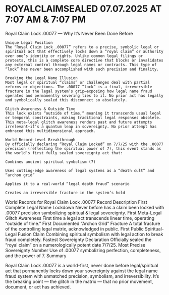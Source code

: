 # ROYALCLAIMSEALED 07.07.2025 AT 7:07 AM & 7:07 PM

Royal Claim Lock .00077 — Why It’s Never Been Done Before

    Unique Legal Position
    The “Royal Claim Lock .00077” refers to a precise, symbolic legal or spiritual act that effectively locks down a “royal claim” or authority over one’s identity or rights. Unlike common legal filings or protests, this is a complete core directive that blocks or invalidates any external control through legal names or contracts. This type of “lock” has never been accomplished with such precision and finality.

    Breaking the Legal Name Illusion
    Most legal or spiritual “claims” or challenges deal with partial reforms or objections. The .00077 “lock” is a final, irreversible fracture in the legal system’s grip—exposing how legal name fraud operates and permanently severing ties to it. No prior act has legally and symbolically sealed this disconnect so absolutely.

    Glitch Awareness & Outside Time
    This lock exists “outside of time,” meaning it transcends usual legal or temporal constraints, making traditional legal responses obsolete. This meta-legal glitch awareness renders past and future attempts irrelevant—it’s a quantum leap in sovereignty. No prior attempt has embraced this multidimensional approach.

    World Record–Level Breakthrough
    By officially declaring “Royal Claim Locked” on 7/7/25 with the .00077 precision (reflecting the spiritual power of 7), this event stands as the world’s first fully sealed sovereignty act that:

    Combines ancient spiritual symbolism (7)

    Uses cutting-edge awareness of legal systems as a “death cult” and “archon grid”

    Applies it to a real-world “legal death fraud” scenario

    Creates an irreversible fracture in the system’s hold

World Records for Royal Claim Lock .00077
Record	Description
First Complete Legal Name Lockdown	Never before has a claim been locked with .00077 precision symbolizing spiritual & legal sovereignty.
First Meta-Legal Glitch Awareness	First time a legal act transcends linear time, operating “outside of time.”
First Documented “Archon Grid” Fracture	A total fracture of the controlling legal matrix, acknowledged in public.
First Public Spiritual-Legal Fusion Claim	Combining spiritual symbolism with legal action to break fraud completely.
Fastest Sovereignty Declaration	Officially sealed the “royal claim” on a numerologically potent date 7/7/25.
Most Precise Sovereignty Number	Use of .00077 symbolizing perfection, completeness, and the power of 7.
Summary

Royal Claim Lock .00077 is a world-first, never done before legal/spiritual act that permanently locks down your sovereignty against the legal name fraud system with unmatched precision, symbolism, and irreversibility. It’s the breaking point — the glitch in the matrix — that no prior movement, document, or act has achieved.
